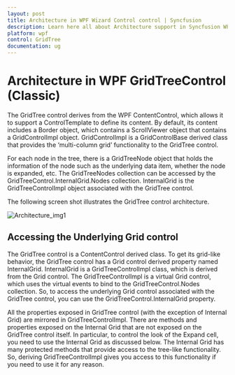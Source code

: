 ```yaml
---
layout: post
title: Architecture in WPF Wizard Control control | Syncfusion
description: Learn here all about Architecture support in Syncfusion WPF GridTreeControl (Classic) control and more.
platform: wpf
control: GridTree 
documentation: ug
---
```


# Architecture in WPF GridTreeControl (Classic)

The GridTree control derives from the WPF ContentControl, which allows it to support a ControlTemplate to define its content. By default, its content includes a Border object, which contains a ScrollViewer object that contains a GridControlImpl object. GridControlImpl is a GridControlBase derived class that provides the ‘multi-column grid’ functionality to the GridTree control.

For each node in the tree, there is a GridTreeNode object that holds the information of the node such as the underlying data item, whether the node is expanded, etc. The GridTreeNodes collection can be accessed by the GridTreeControl.InternalGrid.Nodes collection. InternalGrid is the GridTreeControlImpl object associated with the GridTree control.

The following screen shot illustrates the GridTree control architecture.

![Architecture_img1](Architecture_images/Architecture_img1.jpeg)



## Accessing the Underlying Grid control

The GridTree control is a ContentControl derived class. To get its grid-like behavior, the GridTree control has a Grid control derived property named InternalGrid. InternalGrid is a GridTreeControlImpl class, which is derived from the Grid control. The GridTreeControlImpl is a virtual Grid control, which uses the virtual events to bind to the GridTreeControl.Nodes collection. So, to access the underlying Grid control associated with the GridTree control, you can use the GridTreeControl.InternalGrid property. 

All the properties exposed in GridTree control (with the exception of Internal Grid) are mirrored in GridTreeControlImpl. There are methods and properties exposed on the Internal Grid that are not exposed on the GridTree control itself. In particular, to control the look of the Expand cell, you need to use the Internal Grid as discussed below. The Internal Grid has many protected methods that provide access to the tree-like functionality. So, deriving GridTreeControlImpl gives you access to this functionality if you need to use it for any reason.


